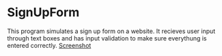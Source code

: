 # SignUpForm

This program simulates a sign up form on a website. It recieves user input through text boxes and has input validation to make sure everythung is entered correctly.
[Screenshot](SignUpScreenshot.png)
